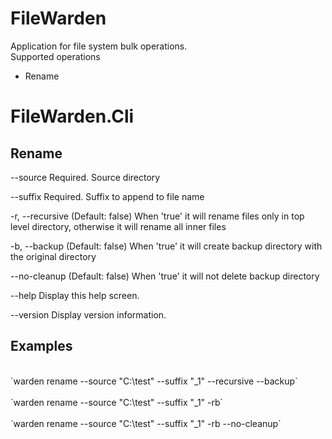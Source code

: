 # FileWarden
Application for file system bulk operations.
<br/>
Supported operations
- Rename

# FileWarden.Cli

## Rename

  --source           Required. Source directory

  --suffix           Required. Suffix to append to file name

  -r, --recursive    (Default: false) When 'true' it will rename files only in top level directory, otherwise it will
                     rename all inner files

  -b, --backup       (Default: false) When 'true' it will create backup directory with the original directory

  --no-cleanup       (Default: false) When 'true' it will not delete backup directory

  --help             Display this help screen.

  --version          Display version information.

## Examples
<br/>
`warden rename --source "C:\test" --suffix "_1" --recursive --backup`
<br/>
<br/>
`warden rename --source "C:\test" --suffix "_1" -rb`
<br/>
<br/>
`warden rename --source "C:\test" --suffix "_1" -rb --no-cleanup`